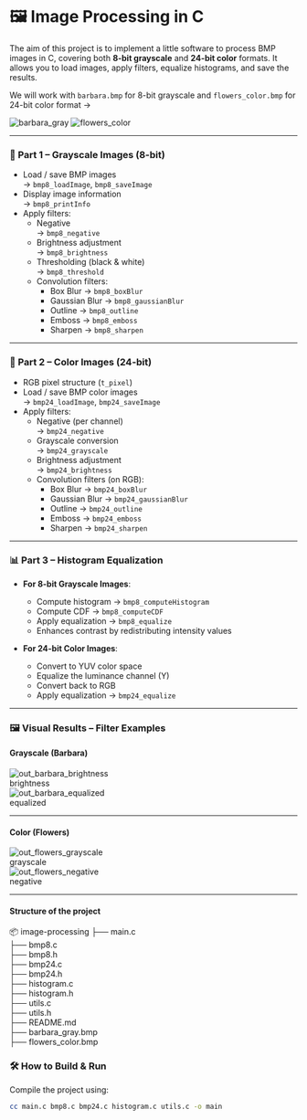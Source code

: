 # 🖼️ Image Processing in C

The aim of this project is to implement a little software to process BMP images in C, covering both **8-bit grayscale** and **24-bit color** formats. It allows you to load
images, apply filters, equalize histograms, and save the results. 

We will work with `barbara.bmp` for 8-bit grayscale and `flowers_color.bmp` for 24-bit color format →

![barbara_gray](https://github.com/user-attachments/assets/ac2bfa93-35a8-4d7c-996d-bf38e8596faf)
![flowers_color](https://github.com/user-attachments/assets/1be121ec-d444-4869-a62c-27eba8c9631c)

---

### 🩶 Part 1 – Grayscale Images (8-bit)

- Load / save BMP images  
  → `bmp8_loadImage`, `bmp8_saveImage`
- Display image information  
  → `bmp8_printInfo`
- Apply filters:
  - Negative  
    → `bmp8_negative`
  - Brightness adjustment  
    → `bmp8_brightness`
  - Thresholding (black & white)  
    → `bmp8_threshold`
  - Convolution filters:
    - Box Blur → `bmp8_boxBlur`
    - Gaussian Blur → `bmp8_gaussianBlur`
    - Outline → `bmp8_outline`
    - Emboss → `bmp8_emboss`
    - Sharpen → `bmp8_sharpen`

---

### 🌈 Part 2 – Color Images (24-bit)

- RGB pixel structure (`t_pixel`)
- Load / save BMP color images  
  → `bmp24_loadImage`, `bmp24_saveImage`
- Apply filters:
  - Negative (per channel)  
    → `bmp24_negative`
  - Grayscale conversion  
    → `bmp24_grayscale`
  - Brightness adjustment  
    → `bmp24_brightness`
  - Convolution filters (on RGB):
    - Box Blur → `bmp24_boxBlur`
    - Gaussian Blur → `bmp24_gaussianBlur`
    - Outline → `bmp24_outline`
    - Emboss → `bmp24_emboss`
    - Sharpen → `bmp24_sharpen`

---

### 📊 Part 3 – Histogram Equalization

- **For 8-bit Grayscale Images**:
  - Compute histogram → `bmp8_computeHistogram`
  - Compute CDF → `bmp8_computeCDF`
  - Apply equalization → `bmp8_equalize`
  - Enhances contrast by redistributing intensity values

- **For 24-bit Color Images**:
  - Convert to YUV color space
  - Equalize the luminance channel (Y)
  - Convert back to RGB
  - Apply equalization → `bmp24_equalize`

---

### 🖼️ Visual Results – Filter Examples

#### Grayscale (Barbara)

![out_barbara_brightness](https://github.com/user-attachments/assets/12b855ba-3177-42c3-902a-a37fdf44f1e9)<br>
brightness<br>
![out_barbara_equalized](https://github.com/user-attachments/assets/8bf8089c-7846-4c31-a288-e98eed8a98a3)<br>
equalized<br>

---

#### Color (Flowers)
![out_flowers_grayscale](https://github.com/user-attachments/assets/76ee7bb6-ae51-475c-8776-2ecf8edafff9)<br>
grayscale<br>
![out_flowers_negative](https://github.com/user-attachments/assets/332eae51-ba7b-40a0-b21e-f3dfcea6940a)<br>
negative<br>

---

#### Structure of the project 

📦 image-processing
├── main.c<br>
├── bmp8.c<br>
├── bmp8.h<br>
├── bmp24.c<br>
├── bmp24.h<br>
├── histogram.c<br>
├── histogram.h<br>
├── utils.c<br>
├── utils.h<br>
├── README.md<br>
├── barbara_gray.bmp<br>
├── flowers_color.bmp<br>
    

### 🛠️ How to Build & Run

Compile the project using:

```bash
cc main.c bmp8.c bmp24.c histogram.c utils.c -o main
